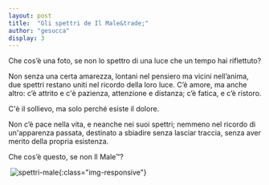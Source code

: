 ```yaml
---
layout: post
title:  "Gli spettri de Il Male&trade;"
author: "gesucca"
display: 3
---
```


Che cos’è una foto, se non lo spettro di una luce che un tempo hai riflettuto?

Non senza una certa amarezza, lontani nel pensiero ma vicini nell’anima, due spettri restano uniti nel ricordo della loro luce. C’è amore, ma anche altro: c’è attrito e c'è pazienza, attenzione e distanza; c’è fatica, e c’è ristoro.

C'è il sollievo, ma solo perché esiste il dolore.

Non c’è pace nella vita, e neanche nei suoi spettri; nemmeno nel ricordo di un'apparenza passata, destinato a sbiadire senza lasciar traccia, senza aver merito della propria esistenza.

Che cos’è questo, se non Il Male&trade;?

​
![spettri-male](/assets/posts/1.png){:class="img-responsive"}
